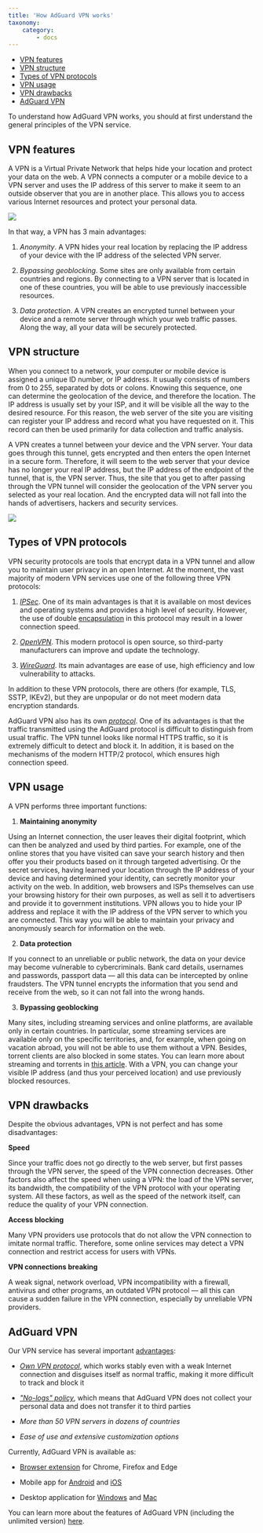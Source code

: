 ```yaml
---
title: 'How AdGuard VPN works'
taxonomy:
    category:
        - docs
---
```

* [VPN features](#features)
* [VPN structure](#structure)
* [Types of VPN protocols](#types)
* [VPN usage](#use)
* [VPN drawbacks](#drawbacks)
* [AdGuard VPN](#adguard-vpn)

To understand how AdGuard VPN works, you should at first understand the general principles of the VPN service.

<a name="features"></a>

## VPN features

A VPN is a Virtual Private Network that helps hide your location and protect your data on the web. A VPN connects a computer or a mobile device to a VPN server and uses the IP address of this server to make it seem to an outside observer that you are in another place. This allows you to access various Internet resources and protect your personal data.

<img src="https://cdn.adguard.com/public/Adguard/Website/Images/seo/en/how_vpn_2.jpg" style="max-width: 350px; ">

In that way, a VPN has 3 main advantages:

1. *Anonymity*. A VPN hides your real location by replacing the IP address of your device with the IP address of the selected VPN server.

2. *Bypassing geoblocking*. Some sites are only available from certain countries and regions. By connecting to a VPN server that is located in one of these countries, you will be able to use previously inaccessible resources.

3. *Data protection*. A VPN creates an encrypted tunnel between your device and a remote server through which your web traffic passes. Along the way, all your data will be securely protected.

<a name="structure"></a>

## VPN structure

When you connect to a network, your computer or mobile device is assigned a unique ID number, or IP address. It usually consists of numbers from 0 to 255, separated by dots or colons. Knowing this sequence, one can determine the geolocation of the device, and therefore the location. The IP address is usually set by your ISP, and it will be visible all the way to the desired resource. For this reason, the web server of the site you are visiting can register your IP address and record what you have requested on it. This record can then be used primarily for data collection and traffic analysis.

A VPN creates a tunnel between your device and the VPN server. Your data goes through this tunnel, gets encrypted and then enters the open Internet in a secure form. Therefore, it will seem to the web server that your device has no longer your real IP address, but the IP address of the endpoint of the tunnel, that is, the VPN server. Thus, the site that you get to after passing through the VPN tunnel will consider the geolocation of the VPN server you selected as your real location. And the encrypted data will not fall into the hands of advertisers, hackers and security services.

<img src="https://cdn.adguard.com/public/Adguard/Website/Images/seo/en/how_vpn_3.jpg" style="max-width: 350px; ">

<a name="types"></a>

## Types of VPN protocols

VPN security protocols are tools that encrypt data in a VPN tunnel and allow you to maintain user privacy in an open Internet. At the moment, the vast majority of modern VPN services use one of the following three VPN protocols:

1. [*IPSec*](https://en.wikipedia.org/wiki/IPsec). One of its main advantages is that it is available on most devices and operating systems and provides a high level of security. However, the use of double [encapsulation](https://en.wikipedia.org/wiki/Encapsulation_(networking)) in this protocol may result in a lower connection speed.

2. [*OpenVPN*](https://en.wikipedia.org/wiki/OpenVPN). This modern protocol is open source, so third-party manufacturers can improve and update the technology.

3. [*WireGuard*](https://en.wikipedia.org/wiki/WireGuard). Its main advantages are ease of use, high efficiency and low vulnerability to attacks.

In addition to these VPN protocols, there are others (for example, TLS, SSTP, IKEv2), but they are unpopular or do not meet modern data encryption standards.

AdGuard VPN also has its own [*protocol*](link). One of its advantages is that the traffic transmitted using the AdGuard protocol is difficult to distinguish from usual traffic. The VPN tunnel looks like normal HTTPS traffic, so it is extremely difficult to detect and block it. In addition, it is based on the mechanisms of the modern HTTP/2 protocol, which ensures high connection speed.

<a name="use"></a>

## VPN usage

A VPN performs three important functions:

1. **Maintaining anonymity**

Using an Internet connection, the user leaves their digital footprint, which can then be analyzed and used by third parties. For example, one of the online stores that you have visited can save your search history and then offer you their products based on it through targeted advertising. Or the secret services, having learned your location through the IP address of your device and having determined your identity, can secretly monitor your activity on the web. In addition, web browsers and ISPs themselves can use your browsing history for their own purposes, as well as sell it to advertisers and provide it to government institutions. VPN allows you to hide your IP address and replace it with the IP address of the VPN server to which you are connected. This way you will be able to maintain your privacy and anonymously search for information on the web.

2. **Data protection**

If you connect to an unreliable or public network, the data on your device may become vulnerable to cybercriminals. Bank card details, usernames and passwords, passport data — all this data can be intercepted by online fraudsters. The VPN tunnel encrypts the information that you send and receive from the web, so it can not fall into the wrong hands.

3. **Bypassing geoblocking**

Many sites, including streaming services and online platforms, are available only in certain countries. In particular, some streaming services are available only on the specific territories, and, for example, when going on vacation abroad, you will not be able to use them without a VPN. Besides, torrent clients are also blocked in some states. You can learn more about streaming and torrents in [this article](link). With a VPN, you can change your visible IP address (and thus your perceived location) and use previously blocked resources.

<a name="drawbacks"></a>

## VPN drawbacks

Despite the obvious advantages, VPN is not perfect and has some disadvantages:

**Speed**

Since your traffic does not go directly to the web server, but first passes through the VPN server, the speed of the VPN connection decreases. Other factors also affect the speed when using a VPN: the load of the VPN server, its bandwidth, the compatibility of the VPN protocol with your operating system. All these factors, as well as the speed of the network itself, can reduce the quality of your VPN connection.

**Access blocking**

Many VPN providers use protocols that do not allow the VPN connection to imitate normal traffic. Therefore, some online services may detect a VPN connection and restrict access for users with VPNs.

**VPN connections breaking**

A weak signal, network overload, VPN incompatibility with a firewall, antivirus and other programs, an outdated VPN protocol — all this can cause a sudden failure in the VPN connection, especially by unreliable VPN providers.

<a name="adguard-vpn"></a>

## AdGuard VPN

Our VPN service has several important [advantages](link):

* [*Own VPN protocol*](link), which works stably even with a weak Internet connection and disguises itself as normal traffic, making it more difficult to track and block it

* [*"No-logs" policy*](https://adguard-vpn.com/en/privacy.html), which means that AdGuard VPN does not collect your personal data and does not transfer it to third parties

* *More than 50 VPN servers in dozens of countries*

* *Ease of use and extensive customization options*

Currently, AdGuard VPN is available as:

* [Browser extension](link) for Chrome, Firefox and Edge

* Mobile app for [Android](link) and [iOS](link)

* Desktop application for [Windows](link) and [Mac](link)

You can learn more about the features of AdGuard VPN (including the unlimited version) [here](https://adguard-vpn.com/en/welcome.html).